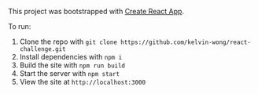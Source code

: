 This project was bootstrapped with [Create React App](https://github.com/facebookincubator/create-react-app).

To run:

1. Clone the repo with `git clone https://github.com/kelvin-wong/react-challenge.git`
2. Install dependencies with `npm i`
3. Build the site with `npm run build`
4. Start the server with `npm start`
5. View the site at `http://localhost:3000`

